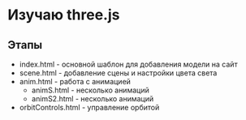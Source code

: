 # Изучаю three.js

## Этапы

- index.html - основной шаблон для добавления модели на сайт
- scene.html - добавление сцены и настройки цвета света
- anim.html - работа с анимацией
  - animS.html - несколько анимаций
  - animS2.html - несколько анимаций
- orbitControls.html - управление орбитой
